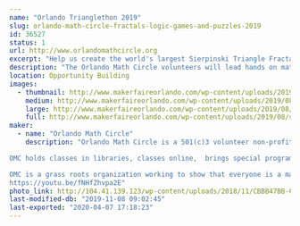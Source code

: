 ```yaml
---
name: "Orlando Trianglethon 2019"
slug: orlando-math-circle-fractals-logic-games-and-puzzles-2019
id: 36527
status: 1
url: http://www.orlandomathcircle.org
excerpt: "Help us create the world's largest Sierpinski Triangle Fractal made out of individual triangles.  We will show you how you can make your own 2 dimensional and even  3 dimensional fractals."
description: "The Orlando Math Circle volunteers will lead hands on math activities and games for young and old.  There will be building and intriguing questions with Geometiles, mathematical games and the creation of triangles for the Trianglethon.  The Trianglethon is a community mathematics and arts project that will teach participants about fractals: how an endlessly repeating pattern can create a complex shape through simple repetition of smaller and smaller self-similar triangles. Students, math lovers, and artists throughout Central Florida are invited to create individual fractal triangles which will then be collected and assembled to create a large Sierpinski Triangle.   OMC would like to collect enough triangles for the 7th iteration of the Sierpinski Triangle, made out of 2,187 individual triangles at the end of the Maker Faire. It will be like a  mathematical community quilt. The link below shows the construction of a similar fractal triangle in Albuquerque, NM: https://www.youtube.com/watch?v=6BabkJYmBCA"
location: Opportunity Building
images:
  - thumbnail: http://www.makerfaireorlando.com/wp-content/uploads/2019/08/sierp.jpg
    medium: http://www.makerfaireorlando.com/wp-content/uploads/2019/08/sierp.jpg
    large: http://www.makerfaireorlando.com/wp-content/uploads/2019/08/sierp.jpg
    full: http://www.makerfaireorlando.com/wp-content/uploads/2019/08/sierp.jpg
maker:
  - name: "Orlando Math Circle"
    description: "Orlando Math Circle is a 501(c)3 volunteer non-profit whose mission is to build a diverse and inclusive community of student mathematicians. OMC high school and college students provide engaging and fun opportunities for younger students to do mathematics outside of school.  

OMC holds classes in libraries, classes online,  brings special programs to schools, runs local and national math competitions like upcoming Mathematics Olympiad for Elementary and Middle Schools and Math Kangaroo.  OMC high school students work with nationally recognized mathematicians to develop lessons and bring special programs like the Global Math Project to our community.

OMC is a grass roots organization working to show that everyone is a math person.  Join us to help bring the beauty of math to all!
https://youtu.be/fNHfZhvpa2E"
photo_link: http://104.41.139.123/wp-content/uploads/2018/11/CBBB47BB-69C0-4360-A270-881E2DC8FD60.png
last-modified-db: "2019-11-08 09:02:45"
last-exported: "2020-04-07 17:18:23"
---
```

